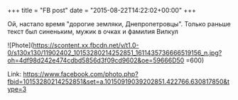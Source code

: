 +++
title = "FB post"
date = "2015-08-22T14:22:02+00:00"
+++

Ой, настало время "дорогие земляки, Днепропетровцы". Только раньше текст был синеньким, мужик в очках и фамилия Вилкул

![Phote](https://scontent.xx.fbcdn.net/v/t1.0-0/s130x130/11902402_10153280214252851_1611435736666519156_n.jpg?oh=4df98d242e474cdbd5856d3f09cd9602&oe=59666D50 =600)


Link: https://www.facebook.com/photo.php?fbid=10153280214252851&set=a.10150919039202851.422766.630817850&type=3
